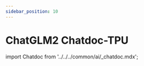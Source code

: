 ```yaml
---
sidebar_position: 10
---
```


# ChatGLM2 Chatdoc-TPU

import Chatdoc from '../../../common/ai/\_chatdoc.mdx';

<Chatdoc />

